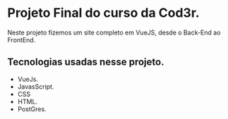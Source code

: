 # Projeto Final do curso da Cod3r.
  Neste projeto fizemos um site completo em VueJS, desde o Back-End ao FrontEnd.
  
## Tecnologias usadas nesse projeto. 

* VueJs.
* JavasScript.
* CSS
* HTML.
* PostGres.
